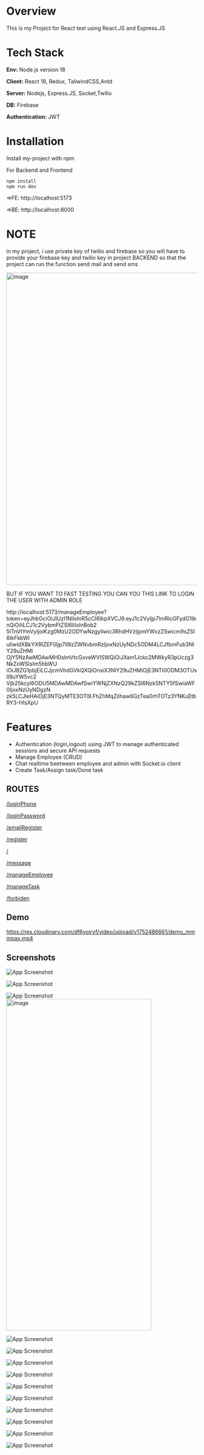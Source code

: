 
# Overview
This is my Project for React test using React.JS and Express.JS

# Tech Stack

**Env:** Node.js version 18

**Client:** React 18, Redux, TailwindCSS,Antd

**Server:** Nodejs, Express.JS, Socket,Twilio

**DB:** Firebase


**Authentication:** JWT




# Installation

Install my-project with npm


 For Backend and Frontend

    npm install 
    npm run dev       
    
=>FE: http://localhost:5173

=>BE: http://localhost:8000


    
# NOTE

in my project, i use private key of twilio and firebase so you will have to provide your firebase key and twilio key in project BACKEND so that the project can run the function send mail and send sms


<img width="1917" height="821" alt="image" src="https://github.com/user-attachments/assets/3b77ade3-46e7-4b42-aed9-dc0a1805bd59" />

BUT IF YOU WANT TO FAST TESTING YOU CAN YOU THIS LINK TO LOGIN THE USER WITH ADMIN ROLE

http://localhost:5173/manageEmployee?token=eyJhbGciOiJIUzI1NiIsInR5cCI6IkpXVCJ9.eyJ1c2VyIjp7ImRlcGFydG1lbnQiOiIiLCJ1c2VybmFtZSI6IiIsInBob2 5lTnVtYmVyIjoiKzg0MzU2ODYwNzgyIiwic3RhdHVzIjpmYWxzZSwicm9sZSI6IkFkbWl uIiwidXBkYXRlZEF0Ijp7Il9zZWNvbmRzIjoxNzUyNDc5ODM4LCJfbmFub3NlY29uZHMi OjY5NzAwMDAwMH0sImVtcGxveWVlSWQiOiJXam1Jckc2MWkyR3pUczg3NkZoWSIsIm5hbWU iOiJBZG1pbjEiLCJjcmVhdGVkQXQiOnsiX3NlY29uZHMiOjE3NTI0ODM3OTUsIl9uYW5vc2 Vjb25kcyI6ODU5MDAwMDAwfSwiYWNjZXNzQ29kZSI6Nzk5NTY5fSwiaWF0IjoxNzUyNDgzN zk5LCJleHAiOjE3NTQyMTE3OTl9.FhZhMqZiIhaw6GzTea0rhTOTz3YNKuEtbRY3-HIsXpU


# Features

- Authentication (login,logout) using  JWT to manage authenticated  sessions and secure API requests
- Manage Employee (CRUD)
- Chat realtime beetween employee and admin with Socket.io client
- Create Task/Assign task/Done task

## ROUTES



   [/loginPhone]()

   [/loginPassword]()

   [/emailRegister]()

   [/register]()

   [/]()

   [/message]()

   [/manageEmployee]()

   [/manageTask]()

   [/forbiden]()

  
  




## Demo
https://res.cloudinary.com/df6yoiryf/video/upload/v1752486661/demo_mmmpax.mp4

## Screenshots

![App Screenshot](https://github.com/user-attachments/assets/7e412569-8130-4a01-9767-ff1f53441b4b)

![App Screenshot](https://github.com/user-attachments/assets/77101d54-d791-4bd4-98ca-840d27db722a)

![App Screenshot](https://github.com/user-attachments/assets/8e676190-842f-44eb-b3d4-4d4a3ae87226)
<img width="382" height="871" alt="image" src="https://github.com/user-attachments/assets/c0272350-da6d-4aa7-abb5-538cbaf23260" />


![App Screenshot](https://github.com/user-attachments/assets/4f95b88b-a916-4dba-ab82-9a0dcb167fd9)

![App Screenshot](https://github.com/user-attachments/assets/b3398162-b996-4f90-b715-2a221b7290aa)


![App Screenshot](https://github.com/user-attachments/assets/00232ee8-e857-437b-a498-cd3c95cd9d86)

![App Screenshot](https://github.com/user-attachments/assets/50c81c89-234d-4c49-92b4-a039d5afb6ac)

![App Screenshot](https://github.com/user-attachments/assets/b1f2c917-5651-44d4-9e46-a25188a7aeb3)

![App Screenshot](https://github.com/user-attachments/assets/6dbf2a3b-2cf3-452d-b277-acbc5c555a78)

![App Screenshot](https://github.com/user-attachments/assets/c6ac4d25-31b0-485f-b5f7-d717a1058e9b)

![App Screenshot](https://github.com/user-attachments/assets/020e34b4-5c18-40d3-a1b7-f1cbd8b8d2ca)

![App Screenshot](https://github.com/user-attachments/assets/76e59020-f2e2-45fc-90fe-e417f4e517a7)

![App Screenshot](https://github.com/user-attachments/assets/db6f524e-70c7-431d-b877-b37b9dc5da3e)





